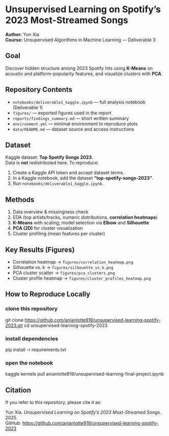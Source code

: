 # Unsupervised Learning on Spotify’s 2023 Most-Streamed Songs

**Author:** Yun Xia  
**Course:** Unsupervised Algorithms in Machine Learning — Deliverable 3

## Goal
Discover hidden structure among 2023 Spotify hits using **K-Means** on acoustic and platform-popularity features, and visualize clusters with **PCA**.

## Repository Contents
- `notebooks/deliverable1_kaggle.ipynb` — full analysis notebook (Deliverable 1)
- `figures/` — exported figures used in the report
- `reports/findings_summary.md` — short written summary
- `environment.yml` — minimal environment to reproduce plots
- `data/README.md` — dataset source and access instructions

## Dataset
Kaggle dataset: **Top Spotify Songs 2023**.  
Data is **not** redistributed here. To reproduce:
1. Create a Kaggle API token and accept dataset terms.
2. In a Kaggle notebook, add the dataset **“top-spotify-songs-2023”**.
3. Run `notebooks/deliverable1_kaggle.ipynb`.

## Methods
1. Data overview & missingness check  
2. EDA (top artists/tracks, numeric distributions, **correlation heatmaps**)  
3. **K-Means** with scaling; model selection via **Elbow** and **Silhouette**  
4. **PCA (2D)** for cluster visualization  
5. Cluster profiling (mean features per cluster)

## Key Results (Figures)
- Correlation heatmap → `figures/correlation_heatmap.png`  
- Silhouette vs. k → `figures/silhouette_vs_k.png`  
- PCA cluster scatter → `figures/pca_clusters.png`  
- Cluster profile heatmap → `figures/cluster_profiles_heatmap.png`

## How to Reproduce Locally

### clone this repository
git clone https://github.com/anianlotte919/unsupervised-learning-spotify-2023.git
cd unsupervised-learning-spotify-2023

### install dependencies
pip install -r requirements.txt

### open the notebook
kaggle kernels pull anianlotte919/unsupervised-learning-final-project.ipynb



## Citation

If you refer to this repository, please cite it as:

Yun Xia. *Unsupervised Learning on Spotify’s 2023 Most-Streamed Songs*. 2025.  
GitHub: https://github.com/anianlotte919/unsupervised-learning-spotify-2023
